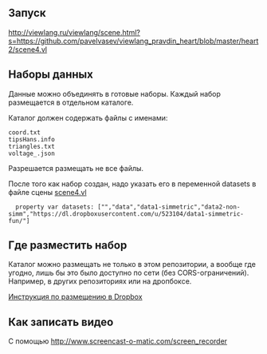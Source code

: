 ## Запуск

http://viewlang.ru/viewlang/scene.html?s=https://github.com/pavelvasev/viewlang_pravdin_heart/blob/master/heart2/scene4.vl

## Наборы данных

Данные можно объединять в готовые наборы.
Каждый набор размещается в отдельном каталоге.

Каталог должен содержать файлы с именами:
```
coord.txt
tipsHans.info
triangles.txt
voltage_.json
```
Разрешается размещать не все файлы. 

После того как набор создан, надо указать его в переменной datasets в файле сцены [scene4.vl](scene4.vl)
```
  property var datasets: ["","data","data1-simmetric","data2-non-simm","https://dl.dropboxusercontent.com/u/523104/data1-simmetric-fun/"]
```

## Где разместить набор

Каталог можно размещать не только в этом репозитории, а вообще где угодно, лишь бы это было доступно по сети (без CORS-ограничений).
Например, в других репозиториях или на дропбоксе.

[Инструкция по размещению в Dropbox](https://docs.google.com/document/d/1U0NMxt4eFm__sdlOe6_9aS-SN91IZSTx1qpakbBXsq8/edit?usp=sharing)

## Как записать видео

С помощью http://www.screencast-o-matic.com/screen_recorder
